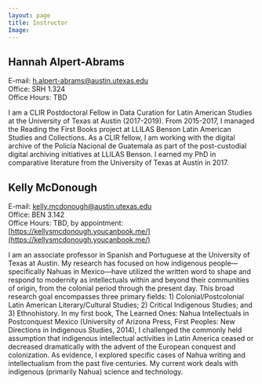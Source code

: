 ```yaml
---
layout: page
title: Instructor
Image:
---
```


## Hannah Alpert-Abrams
E-mail: h.alpert-abrams@austin.utexas.edu  
Office: SRH 1.324  
Office Hours: TBD

<!-- ![Hannah Alpert-Abrams](../images/HannahRed_small.jpg){:.align-left}  -->
I am a CLIR Postdoctoral Fellow in Data Curation for Latin American Studies at the University of Texas at Austin (2017-2019). From 2015-2017, I managed the Reading the First Books project at LLILAS Benson Latin American Studies and Collections. As a CLIR fellow, I am working with the digital archive of the Policía Nacional de Guatemala as part of the post-custodial digital archiving initiatives at LLILAS Benson. I earned my PhD in comparative literature from the University of Texas at Austin in 2017. 

## Kelly McDonough
E-mail: kelly.mcdonough@austin.utexas.edu  
Office: BEN 3.142  
Office Hours: TBD, by appointment: [https://kellysmcdonough.youcanbook.me/](https://kellysmcdonough.youcanbook.me/)

I am an associate professor in Spanish and Portuguese at the University of Texas at Austin. My research has focused on how indigenous people—specifically Nahuas in Mexico—have utilized the written word to shape and respond to modernity as intellectuals within and beyond their communities of origin, from the colonial period through the present day. This broad research goal encompasses three primary fields: 1) Colonial/Postcolonial Latin American Literary/Cultural Studies; 2) Critical Indigenous Studies; and 3) Ethnohistory. In my first book, The Learned Ones: Nahua Intellectuals in Postconquest Mexico (University of Arizona Press, First Peoples: New Directions in Indigenous Studies, 2014), I challenged the commonly held assumption that indigenous intellectual activities in Latin America ceased or decreased dramatically with the advent of the European conquest and colonization. As evidence, I explored specific cases of Nahua writing and intellectualism from the past five centuries. My current work deals with indigenous (primarily Nahua) science and technology.